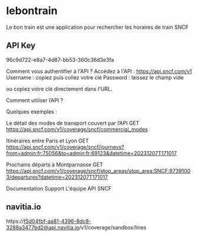 # lebontrain
Le bon train est une application pour rechercher les horaires de train SNCF
## API Key
96c9d722-e8a7-4d87-bb53-360c36d3e3fa

Comment vous authentifier à l'API ?
Accédez à l'API : https://api.sncf.com/v1
Username : copiez puis collez votre clé
Password : laissez le champ vide

ou copiez votre clé directement dans l'URL.

Comment utiliser l’API ?

Quelques exemples :

Le détail des modes de transport couvert par l’API
GET https://api.sncf.com/v1/coverage/sncf/commercial_modes

Itinéraires entre Paris et Lyon
GET https://api.sncf.com/v1/coverage/sncf/journeys?from=admin:fr:75056&to=admin:fr:69123&datetime=20231207T171017

Prochains départs à Montparnasse
GET https://api.sncf.com/v1/coverage/sncf/stop_areas/stop_area:SNCF:87391003/departures?datetime=20231207T171017

Documentation
Support
L'équipe API SNCF


## navitia.io

 https://f5d04fbf-aa81-4396-8dc8-3288a3477bd2@api.navitia.io/v1/coverage/sandbox/lines